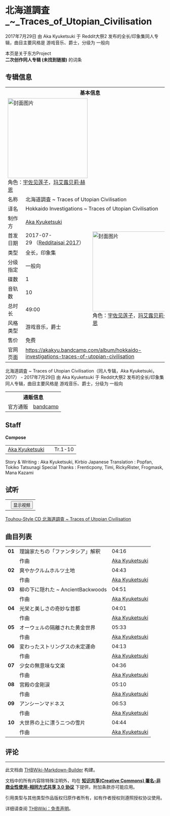 # 北海道調査_~_Traces_of_Utopian_Civilisation

<!-- source html: G:\repos\THBWiki-Markdown-Builder\THBWikiMarkdown\Temp\main\c\cc\ns0%3A%E5%8C%97%E6%B5%B7%E9%81%93%E8%AA%BF%E6%9F%BB_%7E_Traces_of_Utopian_Civilisation.html -->

2017年7月29日 由 Aka Kyuketsuki 于 Reddit大祭2 发布的全长/印象集同人专辑，曲目主要风格是 游戏音乐、爵士，分级为 一般向

本页是关于东方Project  
 **二次创作同人专辑 (未找到链接)** 的词条

## 专辑信息

<table><tbody><tr><th colspan="3">基本信息</th></tr><tr><td class="cover-artwork-mobile" colspan="2"><a href="./文件-北海道調査_~_Traces_of_Utopian_Civilisation封面.jpg.md" class="image" title="封面图片"><img alt="封面图片" src="https://upload.thwiki.cc/thumb/f/fd/%E5%8C%97%E6%B5%B7%E9%81%93%E8%AA%BF%E6%9F%BB_~_Traces_of_Utopian_Civilisation%E5%B0%81%E9%9D%A2.jpg/252px-%E5%8C%97%E6%B5%B7%E9%81%93%E8%AA%BF%E6%9F%BB_~_Traces_of_Utopian_Civilisation%E5%B0%81%E9%9D%A2.jpg" decoding="async" loading="lazy" width="252" height="252" srcset="https://upload.thwiki.cc/thumb/f/fd/%E5%8C%97%E6%B5%B7%E9%81%93%E8%AA%BF%E6%9F%BB_~_Traces_of_Utopian_Civilisation%E5%B0%81%E9%9D%A2.jpg/378px-%E5%8C%97%E6%B5%B7%E9%81%93%E8%AA%BF%E6%9F%BB_~_Traces_of_Utopian_Civilisation%E5%B0%81%E9%9D%A2.jpg 1.5x, https://upload.thwiki.cc/thumb/f/fd/%E5%8C%97%E6%B5%B7%E9%81%93%E8%AA%BF%E6%9F%BB_~_Traces_of_Utopian_Civilisation%E5%B0%81%E9%9D%A2.jpg/504px-%E5%8C%97%E6%B5%B7%E9%81%93%E8%AA%BF%E6%9F%BB_~_Traces_of_Utopian_Civilisation%E5%B0%81%E9%9D%A2.jpg 2x" data-file-width="1200" data-file-height="1200"></a><div class="cover-char">角色：<a href="./宇佐见莲子.md" title="宇佐见莲子">宇佐见莲子</a>，<a href="./玛艾露贝莉·赫恩.md" title="玛艾露贝莉·赫恩">玛艾露贝莉·赫恩</a></div></td>
</tr><tr><td class="label">名称</td><td colspan="2"> 北海道調査 ~ Traces of Utopian Civilisation </td></tr><tr><td class="label">译名</td><td colspan="2"> Hokkaido Investigations ~ Traces of Utopian Civilisation </td></tr><tr><td class="label">制作方</td><td><a href="/index.php?title=Aka_Kyuketsuki&amp;action=edit&amp;redlink=1" class="new" title="Aka Kyuketsuki（页面不存在）">Aka Kyuketsuki</a></td><td class="cover-artwork" rowspan="9" style="min-width:252px;"><a href="./文件-北海道調査_~_Traces_of_Utopian_Civilisation封面.jpg.md" class="image" title="封面图片"><img alt="封面图片" src="https://upload.thwiki.cc/thumb/f/fd/%E5%8C%97%E6%B5%B7%E9%81%93%E8%AA%BF%E6%9F%BB_~_Traces_of_Utopian_Civilisation%E5%B0%81%E9%9D%A2.jpg/252px-%E5%8C%97%E6%B5%B7%E9%81%93%E8%AA%BF%E6%9F%BB_~_Traces_of_Utopian_Civilisation%E5%B0%81%E9%9D%A2.jpg" decoding="async" loading="lazy" width="252" height="252" srcset="https://upload.thwiki.cc/thumb/f/fd/%E5%8C%97%E6%B5%B7%E9%81%93%E8%AA%BF%E6%9F%BB_~_Traces_of_Utopian_Civilisation%E5%B0%81%E9%9D%A2.jpg/378px-%E5%8C%97%E6%B5%B7%E9%81%93%E8%AA%BF%E6%9F%BB_~_Traces_of_Utopian_Civilisation%E5%B0%81%E9%9D%A2.jpg 1.5x, https://upload.thwiki.cc/thumb/f/fd/%E5%8C%97%E6%B5%B7%E9%81%93%E8%AA%BF%E6%9F%BB_~_Traces_of_Utopian_Civilisation%E5%B0%81%E9%9D%A2.jpg/504px-%E5%8C%97%E6%B5%B7%E9%81%93%E8%AA%BF%E6%9F%BB_~_Traces_of_Utopian_Civilisation%E5%B0%81%E9%9D%A2.jpg 2x" data-file-width="1200" data-file-height="1200"></a><div class="cover-char">角色：<a href="./宇佐见莲子.md" title="宇佐见莲子">宇佐见莲子</a>，<a href="./玛艾露贝莉·赫恩.md" title="玛艾露贝莉·赫恩">玛艾露贝莉·赫恩</a></div></td>
</tr><tr><td class="label">首发日期</td><td>2017-07-29&#160;（<a href="/展会作品列表?e=Redditaisai%232">Redditaisai 2017</a>）</td></tr><tr><td class="label">类型</td><td>全长，印象集</td></tr><tr><td class="label">分级指定</td><td>一般向</td></tr><tr><td class="label">碟数</td><td>1</td></tr><tr><td class="label">音轨数</td><td>10</td></tr><tr><td class="label">总时长</td><td>49:00</td></tr><tr><td class="label">风格类型</td><td>游戏音乐，爵士</td></tr><tr><td class="label">售价</td><td>免费</td></tr>
<tr><td class="label">官网页面</td><td colspan="2"><a rel="nofollow" class="external free" href="https://akakyu.bandcamp.com/album/hokkaido-investigations-traces-of-utopian-civilisation">https://akakyu.bandcamp.com/album/hokkaido-investigations-traces-of-utopian-civilisation</a></td></tr></tbody></table>

北海道調査 ~ Traces of Utopian Civilisation（同人专辑，Aka Kyuketsuki，2017） - 2017年7月29日 由 Aka Kyuketsuki 于 Reddit大祭2 发布的全长/印象集同人专辑，曲目主要风格是 游戏音乐、爵士，分级为 一般向

<table><tbody><tr><th colspan="3">通贩信息</th></tr><tr><td class="label">官方通贩</td><td colspan="2"><a rel="nofollow" class="external text" href="https://akakyu.bandcamp.com/album/hokkaido-investigations-traces-of-utopian-civilisation">bandcamp</a></td></tr></tbody></table>



## Staff
  
 **Compose**   

<table><tbody><tr><td><a href="/index.php?title=Aka_Kyuketsuki&amp;action=edit&amp;redlink=1" class="new" title="Aka Kyuketsuki（页面不存在）">Aka Kyuketsuki</a></td><td></td><td>Tr.1-10</td></tr></tbody></table>


Story &amp; Writing
: Aka Kyuketsuki, Kirbio
Japanese Translation
: Popfan, Tokiko Tatsunagi
Special Thanks
: Frenticpony, Timi, RickyRister, Frogmask, Mana Kazami


## 试听
  


  

<table>
<tr><th style="text-align: center;"><a class="bilibili-title external text" target="_blank" rel="nofollow" style="margin: 0 0.4em 0 0.2em;"></a><input type="button" class="bilibili-toggle" value="显示视频" style="float: right;"></th></tr>
<tr class="bilibili-video" style="display: none;"><td></td></tr>
</table>




[Touhou-Style CD 北海道調査 ~ Traces of Utopian Civilisation](https://www.youtube.com/playlist?list=PLTM_Nwv7Z_HTXcuMgjqHJGZ4i2CgzCllZ)


## 曲目列表

<table><tbody><tr><td id="1" class="infoYL"><b>01</b></td><td id="理論家たちの「ファンタシア」解釈" colspan="2" class="title">理論家たちの「ファンタシア」解釈<span class="thcsearchlinks"><a rel="nofollow" class="external text" href="https://cd.thwiki.cc?arrange=Aka Kyuketsuki&amp;fromwiki=北海道調査_~_Traces_of_Utopian_Civilisation"><span title="搜索相似同人曲"></span></a></span></td><td class="time">04:16</td></tr><tr><td class="left"></td><td class="label">作曲</td><td class="text" colspan="2"><a href="/index.php?title=Aka_Kyuketsuki&amp;action=edit&amp;redlink=1" class="new" title="Aka Kyuketsuki（页面不存在）">Aka Kyuketsuki</a><span class="thcsearchlinks"><a rel="nofollow" class="external text" href="https://cd.thwiki.cc?arrange=，Aka Kyuketsuki&amp;fromwiki=北海道調査_~_Traces_of_Utopian_Civilisation"><span></span></a></span></td></tr>
<tr><td id="2" class="infoYL"><b>02</b></td><td id="爽やかクルムホルツ土地" colspan="2" class="title">爽やかクルムホルツ土地<span class="thcsearchlinks"><a rel="nofollow" class="external text" href="https://cd.thwiki.cc?arrange=Aka Kyuketsuki&amp;fromwiki=北海道調査_~_Traces_of_Utopian_Civilisation"><span title="搜索相似同人曲"></span></a></span></td><td class="time">04:43</td></tr><tr><td class="left"></td><td class="label">作曲</td><td class="text" colspan="2"><a href="/index.php?title=Aka_Kyuketsuki&amp;action=edit&amp;redlink=1" class="new" title="Aka Kyuketsuki（页面不存在）">Aka Kyuketsuki</a><span class="thcsearchlinks"><a rel="nofollow" class="external text" href="https://cd.thwiki.cc?arrange=，Aka Kyuketsuki&amp;fromwiki=北海道調査_~_Traces_of_Utopian_Civilisation"><span></span></a></span></td></tr>
<tr><td id="3" class="infoYL"><b>03</b></td><td id="柳の下に隠れた_~_AncientBackwoods" colspan="2" class="title">柳の下に隠れた ~ AncientBackwoods<span class="thcsearchlinks"><a rel="nofollow" class="external text" href="https://cd.thwiki.cc?arrange=Aka Kyuketsuki&amp;fromwiki=北海道調査_~_Traces_of_Utopian_Civilisation"><span title="搜索相似同人曲"></span></a></span></td><td class="time">04:51</td></tr><tr><td class="left"></td><td class="label">作曲</td><td class="text" colspan="2"><a href="/index.php?title=Aka_Kyuketsuki&amp;action=edit&amp;redlink=1" class="new" title="Aka Kyuketsuki（页面不存在）">Aka Kyuketsuki</a><span class="thcsearchlinks"><a rel="nofollow" class="external text" href="https://cd.thwiki.cc?arrange=，Aka Kyuketsuki&amp;fromwiki=北海道調査_~_Traces_of_Utopian_Civilisation"><span></span></a></span></td></tr>
<tr><td id="4" class="infoYL"><b>04</b></td><td id="光栄と美しさの奇妙な首都" colspan="2" class="title">光栄と美しさの奇妙な首都<span class="thcsearchlinks"><a rel="nofollow" class="external text" href="https://cd.thwiki.cc?arrange=Aka Kyuketsuki&amp;fromwiki=北海道調査_~_Traces_of_Utopian_Civilisation"><span title="搜索相似同人曲"></span></a></span></td><td class="time">04:01</td></tr><tr><td class="left"></td><td class="label">作曲</td><td class="text" colspan="2"><a href="/index.php?title=Aka_Kyuketsuki&amp;action=edit&amp;redlink=1" class="new" title="Aka Kyuketsuki（页面不存在）">Aka Kyuketsuki</a><span class="thcsearchlinks"><a rel="nofollow" class="external text" href="https://cd.thwiki.cc?arrange=，Aka Kyuketsuki&amp;fromwiki=北海道調査_~_Traces_of_Utopian_Civilisation"><span></span></a></span></td></tr>
<tr><td id="5" class="infoYL"><b>05</b></td><td id="オーウェルの隔離された黄金世界" colspan="2" class="title">オーウェルの隔離された黄金世界<span class="thcsearchlinks"><a rel="nofollow" class="external text" href="https://cd.thwiki.cc?arrange=Aka Kyuketsuki&amp;fromwiki=北海道調査_~_Traces_of_Utopian_Civilisation"><span title="搜索相似同人曲"></span></a></span></td><td class="time">05:33</td></tr><tr><td class="left"></td><td class="label">作曲</td><td class="text" colspan="2"><a href="/index.php?title=Aka_Kyuketsuki&amp;action=edit&amp;redlink=1" class="new" title="Aka Kyuketsuki（页面不存在）">Aka Kyuketsuki</a><span class="thcsearchlinks"><a rel="nofollow" class="external text" href="https://cd.thwiki.cc?arrange=，Aka Kyuketsuki&amp;fromwiki=北海道調査_~_Traces_of_Utopian_Civilisation"><span></span></a></span></td></tr>
<tr><td id="6" class="infoYL"><b>06</b></td><td id="変わったストリングスの未定運命" colspan="2" class="title">変わったストリングスの未定運命<span class="thcsearchlinks"><a rel="nofollow" class="external text" href="https://cd.thwiki.cc?arrange=Aka Kyuketsuki&amp;fromwiki=北海道調査_~_Traces_of_Utopian_Civilisation"><span title="搜索相似同人曲"></span></a></span></td><td class="time">04:13</td></tr><tr><td class="left"></td><td class="label">作曲</td><td class="text" colspan="2"><a href="/index.php?title=Aka_Kyuketsuki&amp;action=edit&amp;redlink=1" class="new" title="Aka Kyuketsuki（页面不存在）">Aka Kyuketsuki</a><span class="thcsearchlinks"><a rel="nofollow" class="external text" href="https://cd.thwiki.cc?arrange=，Aka Kyuketsuki&amp;fromwiki=北海道調査_~_Traces_of_Utopian_Civilisation"><span></span></a></span></td></tr>
<tr><td id="7" class="infoYL"><b>07</b></td><td id="少女の無意味な文楽" colspan="2" class="title">少女の無意味な文楽<span class="thcsearchlinks"><a rel="nofollow" class="external text" href="https://cd.thwiki.cc?arrange=Aka Kyuketsuki&amp;fromwiki=北海道調査_~_Traces_of_Utopian_Civilisation"><span title="搜索相似同人曲"></span></a></span></td><td class="time">04:36</td></tr><tr><td class="left"></td><td class="label">作曲</td><td class="text" colspan="2"><a href="/index.php?title=Aka_Kyuketsuki&amp;action=edit&amp;redlink=1" class="new" title="Aka Kyuketsuki（页面不存在）">Aka Kyuketsuki</a><span class="thcsearchlinks"><a rel="nofollow" class="external text" href="https://cd.thwiki.cc?arrange=，Aka Kyuketsuki&amp;fromwiki=北海道調査_~_Traces_of_Utopian_Civilisation"><span></span></a></span></td></tr>
<tr><td id="8" class="infoYL"><b>08</b></td><td id="宮殿の金剛涙" colspan="2" class="title">宮殿の金剛涙<span class="thcsearchlinks"><a rel="nofollow" class="external text" href="https://cd.thwiki.cc?arrange=Aka Kyuketsuki&amp;fromwiki=北海道調査_~_Traces_of_Utopian_Civilisation"><span title="搜索相似同人曲"></span></a></span></td><td class="time">05:10</td></tr><tr><td class="left"></td><td class="label">作曲</td><td class="text" colspan="2"><a href="/index.php?title=Aka_Kyuketsuki&amp;action=edit&amp;redlink=1" class="new" title="Aka Kyuketsuki（页面不存在）">Aka Kyuketsuki</a><span class="thcsearchlinks"><a rel="nofollow" class="external text" href="https://cd.thwiki.cc?arrange=，Aka Kyuketsuki&amp;fromwiki=北海道調査_~_Traces_of_Utopian_Civilisation"><span></span></a></span></td></tr>
<tr><td id="9" class="infoYL"><b>09</b></td><td id="アンシーンマドネス" colspan="2" class="title">アンシーンマドネス<span class="thcsearchlinks"><a rel="nofollow" class="external text" href="https://cd.thwiki.cc?arrange=Aka Kyuketsuki&amp;fromwiki=北海道調査_~_Traces_of_Utopian_Civilisation"><span title="搜索相似同人曲"></span></a></span></td><td class="time">06:53</td></tr><tr><td class="left"></td><td class="label">作曲</td><td class="text" colspan="2"><a href="/index.php?title=Aka_Kyuketsuki&amp;action=edit&amp;redlink=1" class="new" title="Aka Kyuketsuki（页面不存在）">Aka Kyuketsuki</a><span class="thcsearchlinks"><a rel="nofollow" class="external text" href="https://cd.thwiki.cc?arrange=，Aka Kyuketsuki&amp;fromwiki=北海道調査_~_Traces_of_Utopian_Civilisation"><span></span></a></span></td></tr>
<tr><td id="10" class="infoYL"><b>10</b></td><td id="大世界の上に漂うニつの雪片" colspan="2" class="title">大世界の上に漂うニつの雪片<span class="thcsearchlinks"><a rel="nofollow" class="external text" href="https://cd.thwiki.cc?arrange=Aka Kyuketsuki&amp;fromwiki=北海道調査_~_Traces_of_Utopian_Civilisation"><span title="搜索相似同人曲"></span></a></span></td><td class="time">04:44</td></tr><tr><td class="left"></td><td class="label">作曲</td><td class="text" colspan="2"><a href="/index.php?title=Aka_Kyuketsuki&amp;action=edit&amp;redlink=1" class="new" title="Aka Kyuketsuki（页面不存在）">Aka Kyuketsuki</a><span class="thcsearchlinks"><a rel="nofollow" class="external text" href="https://cd.thwiki.cc?arrange=，Aka Kyuketsuki&amp;fromwiki=北海道調査_~_Traces_of_Utopian_Civilisation"><span></span></a></span></td></tr></tbody></table>



## 评论




---

此文档由 [THBWiki-Markdown-Builder](https://github.com/Delsin-Yu/THBWiki-Markdown-Builder) 构建。

文档中的所有内容除特殊注明外，均在 [**知识共享(Creative Commons) 署名-非商业性使用-相同方式共享 3.0 协议**](https://creativecommons.org/licenses/by-sa/3.0/deed.zh-hans) 下提供，附加条款亦可能应用。

引用类型与其他类型作品版权归原作者所有，如有作者授权则遵照授权协议使用。

详细请查阅 [THBWiki：免责声明](https://thbwiki.cc/THBWiki:%E5%85%8D%E8%B4%A3%E5%A3%B0%E6%98%8E)。

